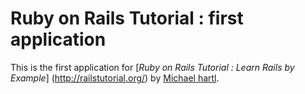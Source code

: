 # Ruby on Rails Tutorial : first application

This is the first application for [*Ruby on Rails Tutorial : Learn Rails by Example*] (http://railstutorial.org/) by [Michael hartl](http://michaelhartl.com/).
